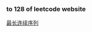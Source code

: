 ### to 128 of leetcode website

[最长连续序列](https://leetcode-cn.com/problems/longest-consecutive-sequence/submissions/)